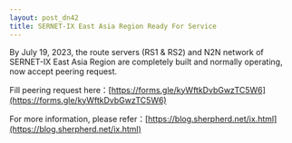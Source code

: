 ```yaml
---
layout: post_dn42
title: SERNET-IX East Asia Region Ready For Service
---
```


By July 19, 2023, the route servers (RS1 & RS2) and N2N network of SERNET-IX East Asia Region are completely built and normally operating, now accept peering request.

Fill peering request here：[https://forms.gle/kyWftkDvbGwzTC5W6](https://forms.gle/kyWftkDvbGwzTC5W6)

For more information, please refer：[https://blog.sherpherd.net/ix.html](https://blog.sherpherd.net/ix.html)